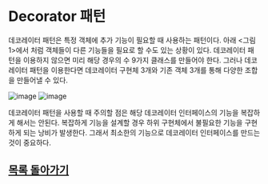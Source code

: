 # Decorator 패턴

데코레이터 패턴은 특정 객체에 추가 기능이 필요할 때 사용하는 패턴이다. 아래 <그림1>에서 처럼 객체들이 다른 기능들을 필요로 할 수도 있는 상황이 있다. 데코레이터 패턴을 이용하지 않으면 미리 해당 경우의 수 9가지 클래스를 만들어야 한다. 그러나 데코레이터 패턴을 이용한다면 데코레이터 구현체 3개와 기존 객체 3개를 통해 다양한 조합을 만들어낼 수 있다.

![image](https://user-images.githubusercontent.com/89891704/161418743-f0c913b1-f479-41bf-9975-43bea7a10a94.png) 
![image](https://user-images.githubusercontent.com/89891704/161418875-05fd85e9-581a-4ac3-8804-dfffa7cf89e5.png)  

데코레이터 패턴을 사용할 때 주의할 점은 해당 데코레이터 인터페이스의 기능을 복잡하게 해서는 안된다. 복잡하게 기능을 설계할 경우 하위 구현체에서 불필요한 기능을 구현하게 되는 낭비가 발생한다. 그래서 최소한의 기능으로 데코레이터 인터페이스를 만드는 것이 중요하다. 

## [목록 돌아가기](https://github.com/kyo705/Design-Pattern#2-%EA%B5%AC%EC%A1%B0-%ED%8C%A8%ED%84%B4)
